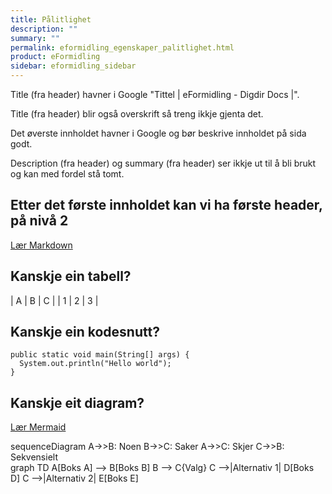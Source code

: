 ```yaml
---
title: Pålitlighet
description: ""
summary: ""
permalink: eformidling_egenskaper_palitlighet.html
product: eFormidling
sidebar: eformidling_sidebar
---
```


Title (fra header) havner i Google "Tittel \| eFormidling - Digdir Docs \|".

Title (fra header) blir også overskrift så treng ikkje gjenta det.

Det øverste innholdet havner i Google og bør beskrive innholdet på sida godt.

Description (fra header) og summary (fra header) ser ikkje ut til å bli brukt og kan med fordel stå tomt.

## Etter det første innholdet kan vi ha første header, på nivå 2

[Lær Markdown](https://www.markdownguide.org/cheat-sheet/)

## Kanskje ein tabell?

| A | B | C |
| 1 | 2 | 3 |

## Kanskje ein kodesnutt?

```
public static void main(String[] args) {
  System.out.println("Hello world");
}
```

## Kanskje eit diagram?

[Lær Mermaid](https://mermaid-js.github.io/mermaid/#/)

<div class="mermaid">
sequenceDiagram
A->>B: Noen
B->>C: Saker
A->>C: Skjer
C->>B: Sekvensielt
</div>

<div class="mermaid">
graph TD
    A[Boks A] --> B[Boks B]
    B --> C{Valg}
    C -->|Alternativ 1| D[Boks D]
    C -->|Alternativ 2| E[Boks E]
</div>

